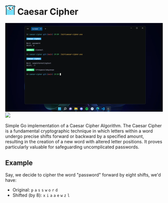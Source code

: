 <h1><img src="./assets/gopher.png" width="32px"/> Caesar Cipher</h1>

<img src="./assets/ui.webp" width="720px" />
<img src="https://img.shields.io/github/license/dev-xero/caesar-cipher?style=for-the-badge&colorA=42B0F5&colorB=FFFFFF&logo=markdown" /> 

Simple Go implementation of a Caesar Cipher Algorithm.
The Caesar Cipher is a fundamental cryptographic technique in which letters within a word undergo precise shifts forward or backward by a specified amount, resulting in the creation of a new word with altered letter positions. It proves particularly valuable for safeguarding uncomplicated passwords.

## Example

Say, we decide to cipher the word "password" forward by eight shifts, we'd have:  
-  Original: `p` `a` `s` `s` `w` `o` `r` `d` 
- Shifted (by 8): `x` `i` `a` `a` `e` `w` `z` `l`
